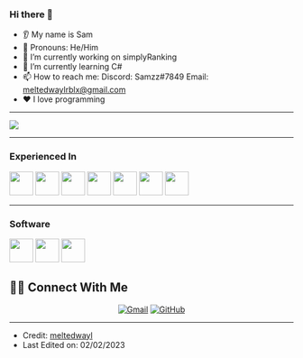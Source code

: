 ### Hi there 👋
* 👂 My name is Sam
* 👩 Pronouns: He/Him
* 🔭 I’m currently working on simplyRanking
* 🌱 I’m currently learning C#
* 📫 How to reach me: Discord: Samzz#7849 Email: meltedwaylrblx@gmail.com
* ❤️ I love programming

<hr/>

<img src="https://github-readme-stats.vercel.app/api/top-langs?username=meltedwayl&ayout=compact&show_icons=true&theme=dark"/>

<hr/>

### Experienced In

<img src="https://cdn.jsdelivr.net/gh/devicons/devicon/icons/javascript/javascript-original.svg" height=42 width=42 /> <img src="https://cdn.jsdelivr.net/gh/devicons/devicon/icons/swift/swift-original.svg" height=42 width=42 /> <img src="https://cdn.jsdelivr.net/gh/devicons/devicon/icons/python/python-original.svg" height=42 width=42 /> <img src="https://cdn.jsdelivr.net/gh/devicons/devicon/icons/cplusplus/cplusplus-original.svg" height=42 width=42 /> <img src="https://cdn.jsdelivr.net/gh/devicons/devicon/icons/react/react-original.svg" height=42 width=42 /> <img src="https://cdn.jsdelivr.net/gh/devicons/devicon/icons/cmake/cmake-original.svg" height=42 width=42 /> <img src="https://cdn.jsdelivr.net/gh/devicons/devicon/icons/firebase/firebase-plain.svg" height=42 width=42 />

<hr/>

### Software

<img src="https://cdn.jsdelivr.net/gh/devicons/devicon/icons/visualstudio/visualstudio-plain.svg" height=42 width=42 /> <img src="https://cdn.jsdelivr.net/gh/devicons/devicon/icons/vscode/vscode-original.svg" height=42 width=42 /> <img src="https://cdn.jsdelivr.net/gh/devicons/devicon/icons/intellij/intellij-original.svg" height=42 width=42 />

## 🙋‍♀️ Connect With Me
<p align="center">
	<a href="meltedwaylrblx@gmail.com"><img src="https://img.icons8.com/bubbles/50/000000/gmail.png" alt="Gmail"/></a>
	<a href="https://github.com/meltedwayl"><img src="https://img.icons8.com/bubbles/50/000000/github.png" alt="GitHub"/></a>
	
</p>

<hr/>

* Credit: [meltedwayl](https://github.com/meltedwayl)
* Last Edited on: 02/02/2023
